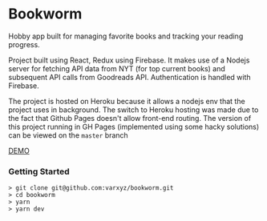 # Bookworm
Hobby app built for managing favorite books and tracking your reading progress.

Project built using React, Redux using Firebase. It makes use of a Nodejs server for fetching API data from NYT (for top current books) and subsequent API calls from Goodreads API. Authentication is handled with Firebase.

The project is hosted on Heroku because it allows a nodejs env that the project uses in background. The switch to Heroku hosting was made due to the fact that Github Pages doesn't allow front-end routing. The version of this project running in GH Pages (implemented using some hacky solutions) can be viewed on the `master` branch

[DEMO](https://bkworm.herokuapp.com)

### Getting Started

```
> git clone git@github.com:varxyz/bookworm.git
> cd bookworm
> yarn
> yarn dev
```
